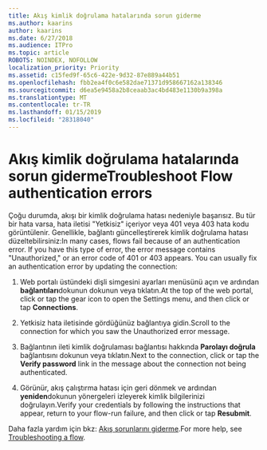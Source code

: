 ```yaml
---
title: Akış kimlik doğrulama hatalarında sorun giderme
ms.author: kaarins
author: kaarins
ms.date: 6/27/2018
ms.audience: ITPro
ms.topic: article
ROBOTS: NOINDEX, NOFOLLOW
localization_priority: Priority
ms.assetid: c15fed9f-65c6-422e-9d32-87e889a44b51
ms.openlocfilehash: fbb2ea4f0c6e582dae71371d958667162a138346
ms.sourcegitcommit: d6ea5e9458a2b8ceaab3ac4bd483e1130b9a398a
ms.translationtype: MT
ms.contentlocale: tr-TR
ms.lasthandoff: 01/15/2019
ms.locfileid: "28318040"
---
```

# <a name="troubleshoot-flow-authentication-errors"></a><span data-ttu-id="60a83-102">Akış kimlik doğrulama hatalarında sorun giderme</span><span class="sxs-lookup"><span data-stu-id="60a83-102">Troubleshoot Flow authentication errors</span></span>

<span data-ttu-id="60a83-p101">Çoğu durumda, akışı bir kimlik doğrulama hatası nedeniyle başarısız. Bu tür bir hata varsa, hata iletisi "Yetkisiz" içeriyor veya 401 veya 403 hata kodu görüntülenir. Genellikle, bağlantı güncelleştirerek kimlik doğrulama hatası düzeltebilirsiniz:</span><span class="sxs-lookup"><span data-stu-id="60a83-p101">In many cases, flows fail because of an authentication error. If you have this type of error, the error message contains "Unauthorized," or an error code of 401 or 403 appears. You can usually fix an authentication error by updating the connection:</span></span>
  
1. <span data-ttu-id="60a83-106">Web portalı üstündeki dişli simgesini ayarları menüsünü açın ve ardından **bağlantıları**dokunun dokunun veya tıklatın.</span><span class="sxs-lookup"><span data-stu-id="60a83-106">At the top of the web portal, click or tap the gear icon to open the Settings menu, and then click or tap **Connections**.</span></span>
    
2. <span data-ttu-id="60a83-107">Yetkisiz hata iletisinde gördüğünüz bağlantıya gidin.</span><span class="sxs-lookup"><span data-stu-id="60a83-107">Scroll to the connection for which you saw the Unauthorized error message.</span></span>
    
3. <span data-ttu-id="60a83-108">Bağlantının ileti kimlik doğrulaması bağlantısı hakkında **Parolayı doğrula** bağlantısını dokunun veya tıklatın.</span><span class="sxs-lookup"><span data-stu-id="60a83-108">Next to the connection, click or tap the **Verify password** link in the message about the connection not being authenticated.</span></span> 
    
4. <span data-ttu-id="60a83-109">Görünür, akış çalıştırma hatası için geri dönmek ve ardından **yeniden**dokunun yönergeleri izleyerek kimlik bilgilerinizi doğrulayın.</span><span class="sxs-lookup"><span data-stu-id="60a83-109">Verify your credentials by following the instructions that appear, return to your flow-run failure, and then click or tap **Resubmit**.</span></span>
    
<span data-ttu-id="60a83-110">Daha fazla yardım için bkz: [Akış sorunlarını giderme](https://go.microsoft.com/fwlink/?linkid=872110).</span><span class="sxs-lookup"><span data-stu-id="60a83-110">For more help, see [Troubleshooting a flow](https://go.microsoft.com/fwlink/?linkid=872110).</span></span>
  


